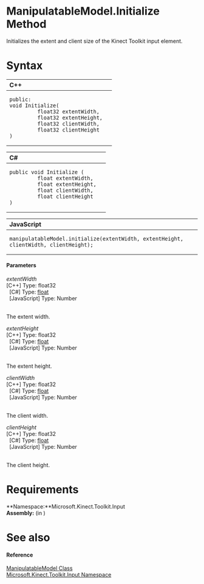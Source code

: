 ManipulatableModel.Initialize Method  
====================================  

Initializes the extent and client size of the Kinect Toolkit input element. <span id="syntaxSection"></span>

Syntax  
======  

<table>
<colgroup>
<col width="100%" />
</colgroup>
<thead>
<tr class="header">
<th align="left">C++</th>
</tr>
</thead>
<tbody>
<tr class="odd">
<td align="left"><pre><code>public:  
void Initialize(  
         float32 extentWidth,  
         float32 extentHeight,  
         float32 clientWidth,  
         float32 clientHeight  
)</code></pre></td>
</tr>
</tbody>
</table>

<table>
<colgroup>
<col width="100%" />
</colgroup>
<thead>
<tr class="header">
<th align="left">C#</th>
</tr>
</thead>
<tbody>
<tr class="odd">
<td align="left"><pre><code>public void Initialize (  
         float extentWidth,  
         float extentHeight,  
         float clientWidth,  
         float clientHeight  
)</code></pre></td>
</tr>
</tbody>
</table>

<table>
<colgroup>
<col width="100%" />
</colgroup>
<thead>
<tr class="header">
<th align="left">JavaScript</th>
</tr>
</thead>
<tbody>
<tr class="odd">
<td align="left"><pre><code>manipulatableModel.initialize(extentWidth, extentHeight, clientWidth, clientHeight);</code></pre></td>
</tr>
</tbody>
</table>

<span id="ID4EG"></span>
#### Parameters  

*extentWidth*    
[C++] Type: float32  
  [C\#] Type: [float](http://msdn.microsoft.com/en-us/library/system.single.aspx)  
  [JavaScript] Type: Number  
   

The extent width.  

*extentHeight*    
[C++] Type: float32  
  [C\#] Type: [float](http://msdn.microsoft.com/en-us/library/system.single.aspx)  
  [JavaScript] Type: Number  
   

The extent height.  

*clientWidth*    
[C++] Type: float32  
  [C\#] Type: [float](http://msdn.microsoft.com/en-us/library/system.single.aspx)  
  [JavaScript] Type: Number  
   

The client width.  

*clientHeight*    
[C++] Type: float32  
  [C\#] Type: [float](http://msdn.microsoft.com/en-us/library/system.single.aspx)  
  [JavaScript] Type: Number  
   

The client height.  

<span id="requirements"></span>

Requirements  
============  

**Namespace:**Microsoft.Kinect.Toolkit.Input  
**Assembly:** (in )  

<span id="ID4EOB"></span>

See also  
========  

<span id="ID4EQB"></span>
#### Reference  

[ManipulatableModel Class](../../ManipulatableModel_Class.md)  
 [Microsoft.Kinect.Toolkit.Input Namespace](../../../Kinect.Toolkit.Input.md)  



<!--Please do not edit the data in the comment block below.-->
<!--
TOCTitle : Initialize Method
RLTitle : ManipulatableModel.Initialize Method
KeywordK : Initialize method
KeywordK : ManipulatableModel.Initialize method
KeywordF : Microsoft.Kinect.Toolkit.Input.ManipulatableModel.Initialize
KeywordF : ManipulatableModel.Initialize
KeywordF : Initialize
KeywordF : Microsoft.Kinect.Toolkit.Input.ManipulatableModel.Initialize(System.Single,System.Single,System.Single,System.Single)
KeywordA : M:Microsoft.Kinect.Toolkit.Input.ManipulatableModel.Initialize(System.Single,System.Single,System.Single,System.Single)
AssetID : M:Microsoft.Kinect.Toolkit.Input.ManipulatableModel.Initialize(System.Single,System.Single,System.Single,System.Single)
Locale : en-us
CommunityContent : 1
APIType : Managed
APILocation : 
APIName : Microsoft.Kinect.Toolkit.Input.ManipulatableModel.Initialize
TargetOS : Windows
TopicType : kbSyntax
DevLang : VB
DevLang : CSharp
DevLang : JavaScript
DevLang : C++
DocSet : K4Wv2
ProjType : K4Wv2Proj
Technology : Kinect for Windows
Product : Kinect for Windows SDK v2
productversion : 20
-->
